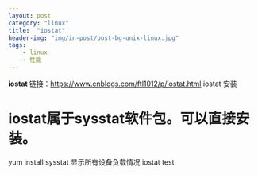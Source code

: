 ```yaml
---
layout: post
category: "linux"
title:  "iostat"
header-img: "img/in-post/post-bg-unix-linux.jpg"
tags:
    - linux
    - 性能
---
```

**iostat**
链接：https://www.cnblogs.com/ftl1012/p/iostat.html
iostat 安装
# iostat属于sysstat软件包。可以直接安装。
yum install sysstat
显示所有设备负载情况
iostat
test